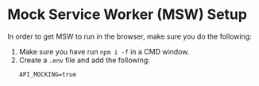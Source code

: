 # Mock Service Worker (MSW) Setup

In order to get MSW to run in the browser, make sure you do the following:

1. Make sure you have run `npm i -f` in a CMD window.
2. Create a `.env` file and add the following:
   ```env
   API_MOCKING=true
   ```
